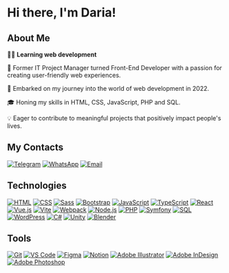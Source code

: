 # Hi there, I'm Daria!

## About Me

👩‍💻 **Learning web development**

🌟 Former IT Project Manager turned Front-End Developer with a passion for creating user-friendly web experiences.

🚀 Embarked on my journey into the world of web development in 2022.

🎓 Honing my skills in HTML, CSS, JavaScript, PHP and SQL.

💡 Eager to contribute to meaningful projects that positively impact people's lives.

## My Contacts

[![Telegram](https://img.shields.io/badge/-Telegram-2CA5E0?style=flat-square&logo=telegram&logoColor=white)](https://t.me/d_khn)
[![WhatsApp](https://img.shields.io/badge/-WhatsApp-25D366?style=flat-square&logo=whatsapp&logoColor=white)](https://wa.me/33624894858)
[![Email](https://img.shields.io/badge/-Email-red?style=flat-square&logo=gmail)](mailto:khaninadaria@gmail.com)

## Technologies

[![HTML](https://img.shields.io/badge/-HTML-E34F26?style=flat-square&logo=html5&logoColor=white)](https://developer.mozilla.org/en-US/docs/Web/HTML)
[![CSS](https://img.shields.io/badge/-CSS-1572B6?style=flat-square&logo=css3&logoColor=white)](https://developer.mozilla.org/en-US/docs/Web/CSS)
[![Sass](https://img.shields.io/badge/-Sass-CC6699?style=flat-square&logo=sass&logoColor=white)](https://sass-lang.com/)
[![Bootstrap](https://img.shields.io/badge/-Bootstrap-7952B3?style=flat-square&logo=bootstrap&logoColor=white)](https://getbootstrap.com/)
[![JavaScript](https://img.shields.io/badge/-JavaScript-F7DF1E?style=flat-square&logo=javascript&logoColor=black)](https://developer.mozilla.org/en-US/docs/Web/JavaScript)
[![TypeScript](https://img.shields.io/badge/-TypeScript-007ACC?style=flat-square&logo=typescript&logoColor=white)](https://www.typescriptlang.org/)
[![React](https://img.shields.io/badge/-React-61DAFB?style=flat-square&logo=react&logoColor=black)](https://reactjs.org/)
[![Vue.js](https://img.shields.io/badge/-Vue.js-4FC08D?style=flat-square&logo=vue.js&logoColor=white)](https://vuejs.org/)
[![Vite](https://img.shields.io/badge/-Vite-646CFF?style=flat-square&logo=vite&logoColor=white)](https://vitejs.dev/)
[![Webpack](https://img.shields.io/badge/-Webpack-8DD6F9?style=flat-square&logo=webpack&logoColor=black)](https://webpack.js.org/)
[![Node.js](https://img.shields.io/badge/-Node.js-339933?style=flat-square&logo=node.js&logoColor=white)](https://nodejs.org/)
[![PHP](https://img.shields.io/badge/-PHP-777BB4?style=flat-square&logo=php&logoColor=white)](https://www.php.net/)
[![Symfony](https://img.shields.io/badge/-Symfony-000000?style=flat-square&logo=symfony&logoColor=white)](https://symfony.com/)
[![SQL](https://img.shields.io/badge/-SQL-003B57?style=flat-square&logo=postgresql&logoColor=white)](https://en.wikipedia.org/wiki/SQL)
[![WordPress](https://img.shields.io/badge/-WordPress-21759B?style=flat-square&logo=wordpress&logoColor=white)](https://wordpress.org/)
[![C#](https://img.shields.io/badge/-CSharp-239120?style=flat-square&logo=c-sharp&logoColor=white)](https://learn.microsoft.com/en-us/dotnet/csharp/)
[![Unity](https://img.shields.io/badge/-Unity-000000?style=flat-square&logo=unity&logoColor=white)](https://unity.com/)
[![Blender](https://img.shields.io/badge/-Blender-F5792A?style=flat-square&logo=blender&logoColor=white)](https://www.blender.org/)

## Tools

[![Git](https://img.shields.io/badge/-Git-F05032?style=flat-square&logo=git&logoColor=white)](https://git-scm.com/)
[![VS Code](https://img.shields.io/badge/-VS_Code-007ACC?style=flat-square&logo=visual-studio-code&logoColor=white)](https://code.visualstudio.com/)
[![Figma](https://img.shields.io/badge/-Figma-F24E1E?style=flat-square&logo=figma&logoColor=white)](https://www.figma.com/)
[![Notion](https://img.shields.io/badge/-Notion-000000?style=flat-square&logo=notion&logoColor=white)](https://www.notion.so/)
[![Adobe Illustrator](https://img.shields.io/badge/-Illustrator-FF9A00?style=flat-square&logo=adobe-illustrator&logoColor=white)](https://www.adobe.com/products/illustrator.html)
[![Adobe InDesign](https://img.shields.io/badge/-InDesign-FF3366?style=flat-square&logo=adobe-indesign&logoColor=white)](https://www.adobe.com/products/indesign.html)
[![Adobe Photoshop](https://img.shields.io/badge/-Photoshop-31A8FF?style=flat-square&logo=adobe-photoshop&logoColor=white)](https://www.adobe.com/products/photoshop.html)
